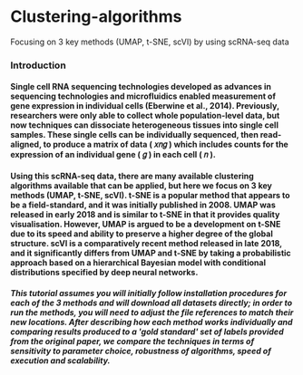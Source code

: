 # Clustering-algorithms
Focusing on 3 key methods (UMAP, t-SNE, scVI) by using scRNA-seq data
### Introduction 
#### Single cell RNA sequencing technologies developed as advances in sequencing technologies and microfluidics enabled measurement of gene expression in individual cells (Eberwine et al., 2014). Previously, researchers were only able to collect whole population-level data, but now techniques can dissociate heterogeneous tissues into single cell samples. These single cells can be individually sequenced, then read-aligned, to produce a matrix of data ( 𝑥𝑛𝑔 ) which includes counts for the expression of an individual gene ( 𝑔 ) in each cell ( 𝑛 ).

#### Using this scRNA-seq data, there are many available clustering algorithms available that can be applied, but here we focus on 3 key methods (UMAP, t-SNE, scVI). t-SNE is a popular method that appears to be a field-standard, and it was initially published in 2008. UMAP was released in early 2018 and is similar to t-SNE in that it provides quality visualisation. However, UMAP is argued to be a development on t-SNE due to its speed and ability to preserve a higher degree of the global structure. scVI is a comparatively recent method released in late 2018, and it significantly differs from UMAP and t-SNE by taking a probabilistic approach based on a hierarchical Bayesian model with conditional distributions specified by deep neural networks.

##### This tutorial assumes you will initially follow installation procedures for each of the 3 methods and will download all datasets directly; in order to run the methods, you will need to adjust the file references to match their new locations. After describing how each method works individually and comparing results produced to a 'gold standard' set of labels provided from the original paper, we compare the techniques in terms of sensitivity to parameter choice, robustness of algorithms, speed of execution and scalability.
